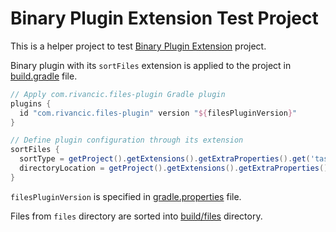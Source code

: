 # Binary Plugin Extension Test Project

This is a helper project to test [Binary Plugin Extension](../binary-plugin-extension) project.

Binary plugin with its `sortFiles` extension is applied to the project in [build.gradle](build.gradle) file.

```groovy
// Apply com.rivancic.files-plugin Gradle plugin
plugins {
  id "com.rivancic.files-plugin" version "${filesPluginVersion}"
}

// Define plugin configuration through its extension
sortFiles {
  sortType = getProject().getExtensions().getExtraProperties().get('tasks.files.sortType')
  directoryLocation = getProject().getExtensions().getExtraProperties().get('tasks.files.folder')
}
```

`filesPluginVersion` is specified in [gradle.properties](gradle.properties) file.

Files from `files` directory are sorted into [build/files](build/files) directory.